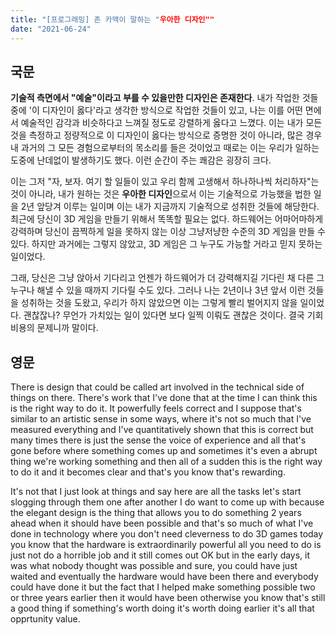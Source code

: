 ```yaml
---
title: "[프로그래밍] 존 카맥이 말하는 "우아한 디자인""
date: "2021-06-24"
---
```


[John Carmack - The Elegant Design]: https://youtu.be/vBaC7UZm2zA

## 국문

**기술적 측면에서 "예술"이라고 부를 수 있을만한 디자인은 존재한다**. 내가 작업한 것들 중에 '이 디자인이 옳다'라고 생각한 방식으로 작업한 것들이 있고, 나는 이를 어떤 면에서 예술적인 감각과 비슷하다고 느껴질 정도로 강렬하게 옳다고 느꼈다. 이는 내가 모든 것을 측정하고 정량적으로 이 디자인이 옳다는 방식으로 증명한 것이 아니라, 많은 경우 내 과거의 그 모든 경험으로부터의 목소리를 들은 것이었고 때로는 이는 우리가 일하는 도중에 난데없이 발생하기도 했다. 이런 순간이 주는 쾌감은 굉장히 크다.

이는 그저 "자, 보자. 여기 할 일들이 있고 우리 함께 고생해서 하나하나씩 처리하자"는 것이 아니라, 내가 원하는 것은 **우아한 디자인**으로서 이는 기술적으로 가능했을 법한 일을 2년 앞당겨 이루는 일이며 이는 내가 지금까지 기술적으로 성취한 것들에 해당한다. 최근에 당신이 3D 게임을 만들기 위해서 똑똑할 필요는 없다. 하드웨어는 어마어마하게 강력하며 당신이 끔찍하게 일을 못하지 않는 이상 그냥저냥한 수준의 3D 게임을 만들 수 있다. 하지만 과거에는 그렇지 않았고, 3D 게임은 그 누구도 가능할 거라고 믿지 못하는 일이었다.

그래, 당신은 그냥 앉아서 기다리고 언젠가 하드웨어가 더 강력해지길 기다린 채 다른 그 누구나 해낼 수 있을 때까지 기다릴 수도 있다. 그러나 나는 2년이나 3년 앞서 이런 것들을 성취하는 것을 도왔고, 우리가 하지 않았으면 이는 그렇게 빨리 벌어지지 않을 일이었다. 괜찮잖나? 무언가 가치있는 일이 있다면 보다 일찍 이뤄도 괜찮은 것이다. 결국 기회 비용의 문제니까 말이다.

## 영문

There is design that could be called art involved in the technical side of things on there. There's work that I've done that at the time I can think this is the right way to do it. It powerfully feels correct and I suppose that's similar to an artistic sense in some ways, where it's not so much that I've measured everything and I've quantitatively shown that this is correct but many times there is just the sense the voice of experience and all that's gone before where something comes up and sometimes it's even a abrupt thing we're working something and then all of a sudden this is the right way to do it and it becomes clear and that's you know that's rewarding.

It's not that I just look at things and say here are all the tasks let's start slogging through them one after another I do want to come up with because the elegant design is the thing that allows you to do something 2 years ahead when it should have been possible and that's so much of what I've done in technology where you don't need cleverness to do 3D games today you know that the hardware is extraordinarily powerful all you need to do is just not do a horrible job and it still comes out OK but in the early days, it was what nobody thought was possible and sure, you could have just waited and eventually the hardware would have been there and everybody could have done it but the fact that I helped make something possible two or three years earlier then it would have been otherwise you know that's still a good thing if something's worth doing it's worth doing earlier it's all that opprtunity value.
